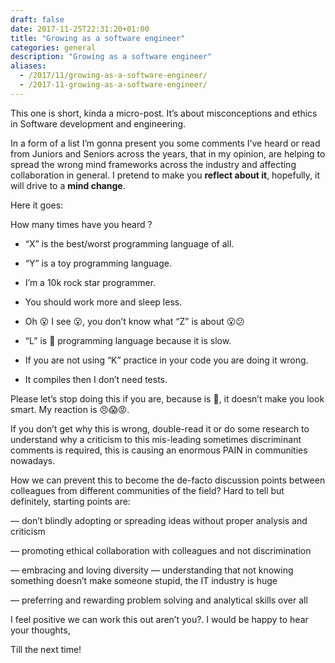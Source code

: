 ```yaml
--- 
draft: false
date: 2017-11-25T22:31:20+01:00
title: "Growing as a software engineer"
categories: general
description: "Growing as a software engineer"
aliases:
  - /2017/11/growing-as-a-software-engineer/
  - /2017-11-growing-as-a-software-engineer/
---
```


This one is short, kinda a micro-post. It’s about misconceptions and ethics in Software development and engineering.

In a form of a list I’m gonna present you some comments I’ve heard or read from Juniors and Seniors across the years, that in my opinion, are helping to spread the wrong mind frameworks across the industry and affecting collaboration in general. I pretend to make you **reflect about it**, hopefully, it will drive to a **mind change**.

Here it goes:

How many times have you heard ?

* “X” is the best/worst programming language of all.

* “Y” is a toy programming language.

* I’m a 10k rock star programmer.

* You should work more and sleep less.

* Oh 😮 I see 😮, you don’t know what “Z” is about 😮😕

* “L” is 💩 programming language because it is slow.

* If you are not using “K” practice in your code you are doing it wrong.

* It compiles then I don’t need tests.

Please let’s stop doing this if you are, because is 💩, it doesn’t make you look smart. My reaction is 😠😱😡.

If you don’t get why this is wrong, double-read it or do some research to understand why a criticism to this mis-leading sometimes discriminant comments is required, this is causing an enormous PAIN in communities nowadays.

How we can prevent this to become the de-facto discussion points between colleagues from different communities of the field? Hard to tell but definitely, starting points are:

— don’t blindly adopting or spreading ideas without proper analysis and criticism

— promoting ethical collaboration with colleagues and not discrimination 

— embracing and loving diversity — understanding that not knowing something doesn’t make someone stupid, the IT industry is huge 

— preferring and rewarding problem solving and analytical skills over all


I feel positive we can work this out aren’t you?. I would be happy to hear your thoughts,

Till the next time!
